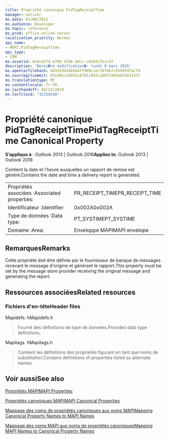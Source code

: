 ```yaml
---
title: Propriété canonique PidTagReceiptTime
manager: soliver
ms.date: 03/09/2015
ms.audience: Developer
ms.topic: reference
ms.prod: office-online-server
localization_priority: Normal
api_name:
- MAPI.PidTagReceiptTime
api_type:
- COM
ms.assetid: 9c6cd2f4-e769-4786-b9cc-c02641fecc4f
description: 'Derni�re modification�: lundi 9 mars 2015'
ms.openlocfilehash: bd332943d8264ff909c1ec36f6b7c939d597acfd
ms.sourcegitcommit: 8fe462c32b91c87911942c188f3445e85a54137c
ms.translationtype: MT
ms.contentlocale: fr-FR
ms.lasthandoff: 04/23/2019
ms.locfileid: "32359240"
---
```

# <a name="pidtagreceipttime-canonical-property"></a><span data-ttu-id="37538-103">Propriété canonique PidTagReceiptTime</span><span class="sxs-lookup"><span data-stu-id="37538-103">PidTagReceiptTime Canonical Property</span></span>

  
  
<span data-ttu-id="37538-104">**S’applique à** : Outlook 2013 | Outlook 2016</span><span class="sxs-lookup"><span data-stu-id="37538-104">**Applies to**: Outlook 2013 | Outlook 2016</span></span> 
  
<span data-ttu-id="37538-105">Contient la date et l'heure auxquelles un rapport de remise est généré.</span><span class="sxs-lookup"><span data-stu-id="37538-105">Contains the date and time a delivery report is generated.</span></span>
  
|||
|:-----|:-----|
|<span data-ttu-id="37538-106">Propriétés associées :</span><span class="sxs-lookup"><span data-stu-id="37538-106">Associated properties:</span></span>  <br/> |<span data-ttu-id="37538-107">PR_RECEIPT_TIME</span><span class="sxs-lookup"><span data-stu-id="37538-107">PR_RECEIPT_TIME</span></span>  <br/> |
|<span data-ttu-id="37538-108">Identificateur :</span><span class="sxs-lookup"><span data-stu-id="37538-108">Identifier:</span></span>  <br/> |<span data-ttu-id="37538-109">0x002A</span><span class="sxs-lookup"><span data-stu-id="37538-109">0x002A</span></span>  <br/> |
|<span data-ttu-id="37538-110">Type de données :</span><span class="sxs-lookup"><span data-stu-id="37538-110">Data type:</span></span>  <br/> |<span data-ttu-id="37538-111">PT_SYSTIME</span><span class="sxs-lookup"><span data-stu-id="37538-111">PT_SYSTIME</span></span>  <br/> |
|<span data-ttu-id="37538-112">Domaine :</span><span class="sxs-lookup"><span data-stu-id="37538-112">Area:</span></span>  <br/> |<span data-ttu-id="37538-113">Enveloppe MAPI</span><span class="sxs-lookup"><span data-stu-id="37538-113">MAPI envelope</span></span>  <br/> |
   
## <a name="remarks"></a><span data-ttu-id="37538-114">Remarques</span><span class="sxs-lookup"><span data-stu-id="37538-114">Remarks</span></span>

<span data-ttu-id="37538-115">Cette propriété doit être définie par le fournisseur de banque de messages recevant le message d'origine et générant le rapport.</span><span class="sxs-lookup"><span data-stu-id="37538-115">This property must be set by the message store provider receiving the original message and generating the report.</span></span> 
  
## <a name="related-resources"></a><span data-ttu-id="37538-116">Ressources associées</span><span class="sxs-lookup"><span data-stu-id="37538-116">Related resources</span></span>

### <a name="header-files"></a><span data-ttu-id="37538-117">Fichiers d'en-tête</span><span class="sxs-lookup"><span data-stu-id="37538-117">Header files</span></span>

<span data-ttu-id="37538-118">Mapidefs. h</span><span class="sxs-lookup"><span data-stu-id="37538-118">Mapidefs.h</span></span>
  
> <span data-ttu-id="37538-119">Fournit des définitions de type de données.</span><span class="sxs-lookup"><span data-stu-id="37538-119">Provides data type definitions.</span></span>
    
<span data-ttu-id="37538-120">Mapitags. h</span><span class="sxs-lookup"><span data-stu-id="37538-120">Mapitags.h</span></span>
  
> <span data-ttu-id="37538-121">Contient les définitions des propriétés figurant en tant que noms de substitution.</span><span class="sxs-lookup"><span data-stu-id="37538-121">Contains definitions of properties listed as alternate names.</span></span>
    
## <a name="see-also"></a><span data-ttu-id="37538-122">Voir aussi</span><span class="sxs-lookup"><span data-stu-id="37538-122">See also</span></span>



[<span data-ttu-id="37538-123">Propriétés MAPI</span><span class="sxs-lookup"><span data-stu-id="37538-123">MAPI Properties</span></span>](mapi-properties.md)
  
[<span data-ttu-id="37538-124">Propriétés canoniques MAPI</span><span class="sxs-lookup"><span data-stu-id="37538-124">MAPI Canonical Properties</span></span>](mapi-canonical-properties.md)
  
[<span data-ttu-id="37538-125">Mappage des noms de propriétés canoniques aux noms MAPI</span><span class="sxs-lookup"><span data-stu-id="37538-125">Mapping Canonical Property Names to MAPI Names</span></span>](mapping-canonical-property-names-to-mapi-names.md)
  
[<span data-ttu-id="37538-126">Mappage des noms MAPI aux noms de propriétés canoniques</span><span class="sxs-lookup"><span data-stu-id="37538-126">Mapping MAPI Names to Canonical Property Names</span></span>](mapping-mapi-names-to-canonical-property-names.md)

